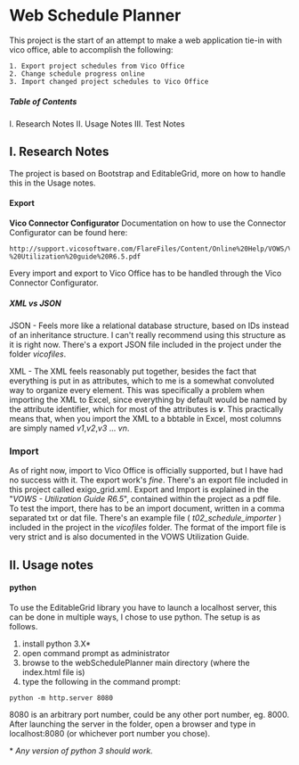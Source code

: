 # Web Schedule Planner
This project is the start of an attempt to make a web application tie-in with
vico office, able to accomplish the following:
```
1. Export project schedules from Vico Office
2. Change schedule progress online
3. Import changed project schedules to Vico Office
```

##### Table of Contents
I. Research Notes
II. Usage Notes
III. Test Notes

## I. Research Notes
The project is based on Bootstrap and EditableGrid, more on how to handle this
in the Usage notes.
#### Export
**Vico Connector Configurator**
Documentation on how to use the Connector Configurator can be found here:
```
http://support.vicosoftware.com/FlareFiles/Content/Online%20Help/VOWS/VOWS%20-%20Utilization%20guide%20R6.5.pdf
```
Every import and export to Vico Office has to be handled through the Vico
Connector Configurator.

##### XML vs JSON

JSON - Feels more like a relational database structure, based on IDs instead of
an inheritance structure. I can't really recommend using this structure as it is
right now. There's a export JSON file included in the project
under the folder *vicofiles*.

XML - The XML feels reasonably put together, besides the fact that everything is
put in as attributes, which to me is a somewhat convoluted way to organize every
element. This was specifically a problem when importing the XML to Excel, since
everything by default would be named by the attribute identifier, which for most
of the attributes is ***v***. This practically means that, when you import the XML to a
bbtable in Excel, most columns are simply named *v1*,*v2*,*v3* ... *vn*.

### Import
As of right now, import to Vico Office is officially supported, but I have had
no success with it. The export work's *fine*. There's an export file included in
this project called exigo_grid.xml. Export and Import is explained in the
"*VOWS - Utilization Guide R6.5*", contained within the project as a pdf file.
To test the import, there has to be an import document, written in a comma
separated txt or dat file. There's an example file ( *t02_schedule_importer* )
included in the project in the *vicofiles* folder.
The format of the import file is very strict and is also documented in the VOWS
Utilization Guide.

## II. Usage notes
#### python
To use the EditableGrid library you have to launch a localhost server, this can
be done in multiple ways, I chose to use python.
The setup is as follows.
1. install python 3.X*
2. open command prompt as administrator
3. browse to the webSchedulePlanner main directory (where the index.html file is)
4. type the following in the command prompt:
```
python -m http.server 8080
```

8080 is an arbitrary port number, could be any other port number, eg. 8000.
After launching the server in the folder, open a browser and type in
localhost:8080 (or whichever port number you chose).

\* *Any version of python 3 should work.*
